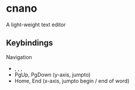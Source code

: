 # cnano

A light-weight text editor


## Keybindings

Navigation

- <up>, <down>, <left>, <right> 
- PgUp, PgDown (y-axis, jumpto)
- Home, End (x-axis, jumpto begin / end of word)
